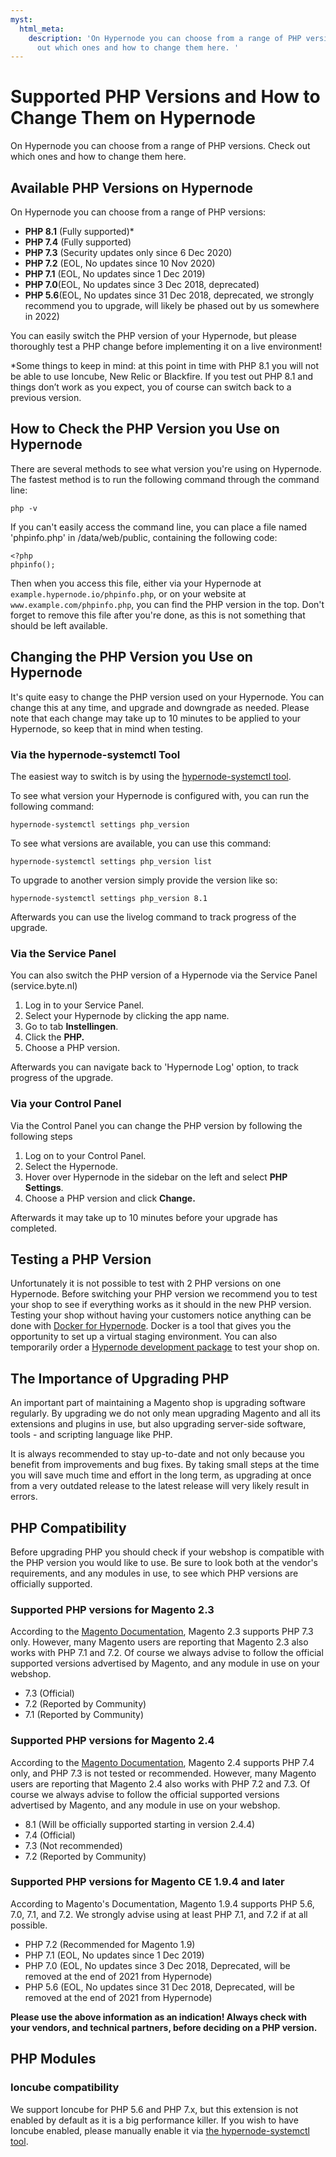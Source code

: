 ```yaml
---
myst:
  html_meta:
    description: 'On Hypernode you can choose from a range of PHP versions. Check
      out which ones and how to change them here. '
---
```


<!-- source: https://support.hypernode.com/en/hypernode/php/supported-php-versions-and-how-to-change-them-on-hypernode/ -->

# Supported PHP Versions and How to Change Them on Hypernode

On Hypernode you can choose from a range of PHP versions. Check out which ones and how to change them here.

## Available PHP Versions on Hypernode

On Hypernode you can choose from a range of PHP versions:

- **PHP 8.1** (Fully supported)\*
- **PHP 7.4** (Fully supported)
- **PHP 7.3** (Security updates only since 6 Dec 2020)
- **PHP 7.2** (EOL, No updates since 10 Nov 2020)
- **PHP 7.1** (EOL, No updates since 1 Dec 2019)
- **PHP 7.0**(EOL, No updates since 3 Dec 2018, deprecated)
- **PHP 5.6**(EOL, No updates since 31 Dec 2018, deprecated, we strongly recommend you to upgrade, will likely be phased out by us somewhere in 2022)

You can easily switch the PHP version of your Hypernode, but please thoroughly test a PHP change before implementing it on a live environment!

\*Some things to keep in mind: at this point in time with PHP 8.1 you will not be able to use Ioncube, New Relic or Blackfire. If you test out PHP 8.1 and things don’t work as you expect, you of course can switch back to a previous version.

## How to Check the PHP Version you Use on Hypernode

There are several methods to see what version you're using on Hypernode. The fastest method is to run the following command through the command line:

```nginx
php -v
```

If you can't easily access the command line, you can place a file named 'phpinfo.php' in /data/web/public, containing the following code:

```nginx
<?php
phpinfo();
```

Then when you access this file, either via your Hypernode at `example.hypernode.io/phpinfo.php`, or on your website at `www.example.com/phpinfo.php`, you can find the PHP version in the top. Don't forget to remove this file after you're done, as this is not something that should be left available.

## Changing the PHP Version you Use on Hypernode

It's quite easy to change the PHP version used on your Hypernode. You can change this at any time, and upgrade and downgrade as needed. Please note that each change may take up to 10 minutes to be applied to your Hypernode, so keep that in mind when testing.

### Via the hypernode-systemctl Tool

The easiest way to switch is by using the [hypernode-systemctl tool](https://support.hypernode.com/knowledgebase/hypernode-systemctl-cli-tool/).

To see what version your Hypernode is configured with, you can run the following command:

```nginx
hypernode-systemctl settings php_version
```

To see what versions are available, you can use this command:

```nginx
hypernode-systemctl settings php_version list
```

To upgrade to another version simply provide the version like so:

```nginx
hypernode-systemctl settings php_version 8.1
```

Afterwards you can use the livelog command to track progress of the upgrade.

### Via the Service Panel

You can also switch the PHP version of a Hypernode via the Service Panel (service.byte.nl)

1. Log in to your Service Panel.
1. Select your Hypernode by clicking the app name.
1. Go to tab **Instellingen**.
1. Click the **PHP.**
1. Choose a PHP version.

Afterwards you can navigate back to 'Hypernode Log' option, to track progress of the upgrade.

### Via your Control Panel

Via the Control Panel you can change the PHP version by following the following steps

1. Log on to your Control Panel.
1. Select the Hypernode.
1. Hover over Hypernode in the sidebar on the left and select **PHP Settings**.
1. Choose a PHP version and click **Change.**

Afterwards it may take up to 10 minutes before your upgrade has completed.

## Testing a PHP Version

Unfortunately it is not possible to test with 2 PHP versions on one Hypernode. Before switching your PHP version we recommend you to test your shop to see if everything works as it should in the new PHP version. Testing your shop without having your customers notice anything can be done with [Docker for Hypernode](https://support.hypernode.com/knowledgebase/hypernode-docker/). Docker is a tool that gives you the opportunity to set up a virtual staging environment. You can also temporarily order a [Hypernode development package](https://support.hypernode.com/knowledgebase/development-plans-for-your-magento-shop/) to test your shop on.

## The Importance of Upgrading PHP

An important part of maintaining a Magento shop is upgrading software regularly. By upgrading we do not only mean upgrading Magento and all its extensions and plugins in use, but also upgrading server-side software, tools - and scripting language like PHP.

It is always recommended to stay up-to-date and not only because you benefit from improvements and bug fixes. By taking small steps at the time you will save much time and effort in the long term, as upgrading at once from a very outdated release to the latest release will very likely result in errors.

## PHP Compatibility

Before upgrading PHP you should check if your webshop is compatible with the PHP version you would like to use. Be sure to look both at the vendor's requirements, and any modules in use, to see which PHP versions are officially supported.

### Supported PHP versions for Magento 2.3

According to the [Magento Documentation](https://devdocs.magento.com/guides/v2.3/install-gde/system-requirements.html#php), Magento 2.3 supports PHP 7.3 only. However, many Magento users are reporting that Magento 2.3 also works with PHP 7.1 and 7.2. Of course we always advise to follow the official supported versions advertised by Magento, and any module in use on your webshop.

- 7.3 (Official)
- 7.2 (Reported by Community)
- 7.1 (Reported by Community)

### Supported PHP versions for Magento 2.4

According to the [Magento Documentation](https://devdocs.magento.com/guides/v2.4/install-gde/system-requirements.html#php), Magento 2.4 supports PHP 7.4 only, and PHP 7.3 is not tested or recommended. However, many Magento users are reporting that Magento 2.4 also works with PHP 7.2 and 7.3. Of course we always advise to follow the official supported versions advertised by Magento, and any module in use on your webshop.

- 8.1 (Will be officially supported starting in version 2.4.4)
- 7.4 (Official)
- 7.3 (Not recommended)
- 7.2 (Reported by Community)

### Supported PHP versions for Magento CE 1.9.4 and later

According to Magento's Documentation, Magento 1.9.4 supports PHP 5.6, 7.0, 7.1, and 7.2. We strongly advise using at least PHP 7.1, and 7.2 if at all possible.

- PHP 7.2 (Recommended for Magento 1.9)
- PHP 7.1 (EOL, No updates since 1 Dec 2019)
- PHP 7.0 (EOL, No updates since 3 Dec 2018, Deprecated, will be removed at the end of 2021 from Hypernode)
- PHP 5.6 (EOL, No updates since 31 Dec 2018, Deprecated, will be removed at the end of 2021 from Hypernode)

**Please use the above information as an indication! Always check with your vendors, and technical partners, before deciding on a PHP version.**

## PHP Modules

### Ioncube compatibility

We support Ioncube for PHP 5.6 and PHP 7.x, but this extension is not enabled by default as it is a big performance killer. If you wish to have Ioncube enabled, please manually enable it via [the hypernode-systemctl tool](https://support.hypernode.com/knowledgebase/hypernode-systemctl-cli-tool/).
